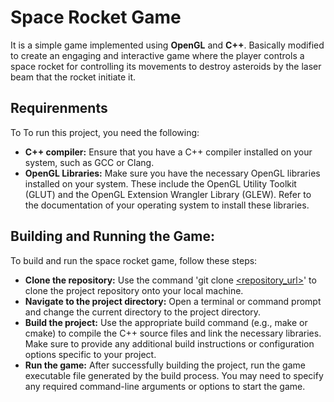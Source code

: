 # Space Rocket Game
It is a simple game implemented using **OpenGL** and **C++**. Basically modified to create an engaging and interactive game where the player controls a space rocket for controlling its movements to destroy asteroids by the laser beam that the rocket initiate it. 
## Requirenments
To To run this project, you need the following:
- **C++ compiler:** Ensure that you have a C++ compiler installed on your system, such as GCC or Clang.
- **OpenGL Libraries:** Make sure you have the necessary OpenGL libraries installed on your system. These include the OpenGL Utility Toolkit (GLUT) and the OpenGL Extension Wrangler Library (GLEW). Refer to the documentation of your operating system to install these libraries.

## Building and Running the Game:
To build and run the space rocket game, follow these steps:
- **Clone the repository:** Use the command 'git clone [<repository_url>](https://github.com/xXKareemXx/Space-Ship-Game.git)' to clone the project repository onto your local machine.
- **Navigate to the project directory:** Open a terminal or command prompt and change the current directory to the project directory.
- **Build the project:** Use the appropriate build command (e.g., make or cmake) to compile the C++ source files and link the necessary libraries. Make sure to provide any additional build instructions or configuration options specific to your project.
- **Run the game:** After successfully building the project, run the game executable file generated by the build process. You may need to specify any required command-line arguments or options to start the game.
